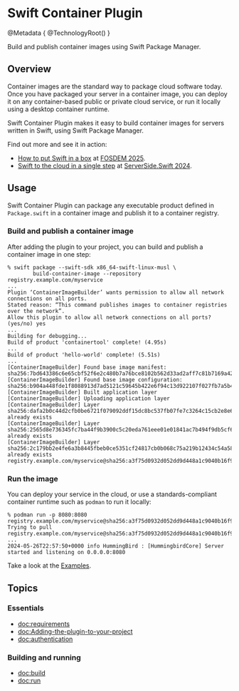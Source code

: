 # Swift Container Plugin

@Metadata {
    @TechnologyRoot()
}

Build and publish container images using Swift Package Manager.

## Overview

Container images are the standard way to package cloud software today.   Once you have packaged your server in a container image, you can deploy it on any container-based public or private cloud service, or run it locally using a desktop container runtime.

Swift Container Plugin makes it easy to build container images for servers written in Swift, using Swift Package Manager.

Find out more and see it in action:

* [How to put Swift in a box](https://fosdem.org/2025/schedule/event/fosdem-2025-5116-how-to-put-swift-in-a-box-building-container-images-with-swift-container-plugin/) at [FOSDEM 2025](https://fosdem.org/2025/schedule/track/swift/).
* [Swift to the cloud in a single step](https://www.youtube.com/watch?v=9AaINsCfZzw) at [ServerSide.Swift 2024](https://www.serversideswift.info/speakers/euan-harris/).

## Usage

Swift Container Plugin can package any executable product defined in `Package.swift` in a container image and publish it to a container registry.

### Build and publish a container image

After adding the plugin to your project, you can build and publish a container image in one step:

```
% swift package --swift-sdk x86_64-swift-linux-musl \
        build-container-image --repository registry.example.com/myservice
...
Plugin ‘ContainerImageBuilder’ wants permission to allow all network connections on all ports.
Stated reason: “This command publishes images to container registries over the network”.
Allow this plugin to allow all network connections on all ports? (yes/no) yes
...
Building for debugging...
Build of product 'containertool' complete! (4.95s)
...
Build of product 'hello-world' complete! (5.51s)
...
[ContainerImageBuilder] Found base image manifest: sha256:7bd643386c6e65cbf52f6e2c480b7a76bce8102b562d33ad2aff7c81b7169a42
[ContainerImageBuilder] Found base image configuration: sha256:b904a448fde1f8088913d7ad5121c59645b422e6f94c13d922107f027fb7a5b4
[ContainerImageBuilder] Built application layer
[ContainerImageBuilder] Uploading application layer
[ContainerImageBuilder] Layer sha256:dafa2b0c44d2cfb0be6721f079092ddf15dc8bc537fb07fe7c3264c15cb2e8e6: already exists
[ContainerImageBuilder] Layer sha256:2565d8e736345fc7ba44f9b3900c5c20eda761eee01e01841ac7b494f9db5cf6: already exists
[ContainerImageBuilder] Layer sha256:2c179bb2e4fe6a3b8445fbeb0ce5351cf24817cb0b068c75a219b12434c54a58: already exists
registry.example.com/myservice@sha256:a3f75d0932d052dd9d448a1c9040b16f9f2c2ed9190317147dee95a218faf1df
```

### Run the image

You can deploy your service in the cloud, or use a standards-compliant container runtime such as `podman` to run it locally:

```
% podman run -p 8080:8080 registry.example.com/myservice@sha256:a3f75d0932d052dd9d448a1c9040b16f9f2c2ed9190317147dee95a218faf1df
Trying to pull registry.example.com/myservice@sha256:a3f75d0932d052dd9d448a1c9040b16f9f2c2ed9190317147dee95a218faf1df...
...
2024-05-26T22:57:50+0000 info HummingBird : [HummingbirdCore] Server started and listening on 0.0.0.0:8080
```

Take a look at the [Examples](Examples).

## Topics

### Essentials
- <doc:requirements>
- <doc:Adding-the-plugin-to-your-project>
- <doc:authentication>

### Building and running
- <doc:build>
- <doc:run>